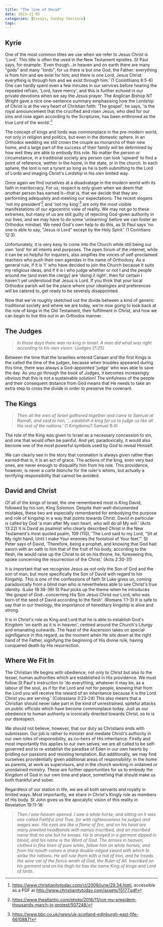 ```yaml
---
title: "The line of David"
date: 2023-11-05
categories: [Essays, Sunday Sessions]
tags:
---
```


## Kyrie

One of the most common titles we use when we refer to Jesus Christ is 'Lord'.
This title is often the used in the New Testament epistles. St Paul says, for example:
'Even though...in heaven and on earth there are many "gods" and many "lords", for us there is but one God, the Father: everything is from him and we exist for him; and there is one Lord, Jesus Christ: everything is through him and we exist through him.' (1 Coninthians 8:5-6)
One can hardly spent even a few minutes in our services before hearing the repeated refrain, 'Lord, have mercy', and this is further echoed in our private devotions when we say the Jesus prayer.
The Anglican Bishop NT Wright gave a nice one-sentence summary emphasising how the Lordship of Christ is at the very heart of Christian faith: 'The gospel', he says, 'is the royal announcement that the crucified and risen Jesus, who died for our sins and rose again according to the Scriptures, has been enthroned as the true Lord of the world.'[^wright]

The concept of kings and lords was commonplace in the pre-modern world, not only in religion and politics, but even in the domestic sphere.
In an Orthodox wedding we still crown the couple as monarchs of their new home, and a large part of the success of their family will be detirmined by how well they are able to embody this role.
No matter the person or circumstance, in a traditional society any person can look 'upward' to find a point of reference, wether in the home, in the state, or in the church.
In each sphere, the lord is not a tyrant so long as he is both submitting to the Lord of Lords and imaging Christ's Lordship in his own limited way.

Once again we find ourselves at a disadvatage in the modern world with its faith in meritocracy.
For us, respect is only given when we deem that another person has earned it&mdash;that is, that we decide that they are performing adequately and meeting our expectations.
The recent slogans 'not my president'[^not-my-president] and 'not my king'[^not-my-king] are only the most visible manifestations of our egocentric view of reality.
We may not go to these extremes, but many of us are still guilty of rejecting God-given authority in our lives, and we may have to do some 'unlearning' before we can foster an Orthodox mindset.
We need God's own help to do this, as St Paul says 'no one is able to say, "Jesus is Lord" except by the Holy Spirit.' (1 Corintians 12:3)

Unfortunately, it is very easy to come into the Church while still being our own 'lord' for all intents and purposes.
The open forum of the internet, while it can be so helpful for inquirers, also amplfies the voices of self-proclaimed teachers who push their own agendas in the name of Orthodoxy.
As a general rule, if it is 'I' who have decided to join the Church because it suits my religious ideas, and if it is I who judge whether or not I and the people around me (and even the clergy) are 'doing it right', then for certain I haven't yet understood that Jesus is Lord.
If you think that your local Orthodox parish will be the place where your idealogies and preferences will be catered to, get ready to be severely disappointed.

Now that we've roughly sketched out the divide between a kind of generic traditional society and where we are today, we're now going to look back at the role of kings in the Old Testament, their fulfillment in Christ, and how we can begin to live this out in an Orthodox manner.

## The Judges

> *In those days there was no king in Israel. A man did what was right according to his own vision.* (Judges 21:25)

Between the time that the Israelites entered Canaan and the first Kings is the called the time of the judges, because when troubles appeared during this time, there was always a God-appointed 'judge' who was able to save the day.
As you go through the book of Judges, it becomes increasingly obvious that this is not a sustainable solution!
The sinfulness of the people and their consequent distance from God means that He needs to take an extra step to cross the divide in order to preserve the covenant.

## The Kings

> *Then all the men of Israel gathered together and came to Samuel at Ramah, and said to him, '...establish a king for us to judge us like all the rest of the nations.'* (1 Kingdoms/1 Samuel 8:4)

The role of the King was given to Israel as a necessary concession to sin, and one that would often be painful.
And yet, paradoxically, it would also become one of the most powerful symbols used by God to reveal Himself.

We can clearly see in the story that coronation is always given rather than earned&dash;that is, it is an act of grace.
The actions of the king, even very bad ones, are never enough to disqualify him from his role.
This providence, however, is never a _carte blanche_ for the ruler's whims, but actually a terrifying responsibility that cannot be avoided.

## David and Christ

Of all of the kings of Israel, the one remembered most is King David, followed by his son, King Solomon.
Despite their well-documented mistakes, these two are especially remembered for embodying the purpose and role of kingship in a way that points towards Christ.
David in particular is called by God 'a man after My own heart, who will do all My will.' (Acts 13:22)
It is David as psalmist who clearly described Christ in the New Testament's most quoted psalm, 109 (110), 'The Lord said to my Lord, "Sit at My right hand, Until I make Your enemies the footstool of Your feet."'
St Peter says of David, 'Therefore, being a prophet, and knowing that God had sworn with an oath to him that of the fruit of his body, according to the flesh, He would raise up the Christ to sit on his throne, he, foreseeing this, spoke concerning the resurrection of the Christ.' (Acts 2:30-31)

It is important that we recognise Jesus as not only the Son of God and the son of man, but more specifically the Son of David with regard to his Kingship.
This is one of the confessions of faith St Luke gives us, coming paradoxically from a blind man who is nevertheless able to see Christ's true identity. (Luke 18:38-39)
St Paul picks up the theme when he introduces 'the gospel of God...concerning His Son Jesus Christ our Lord, who was born of the seed of David according to the flesh'. (Romans 1:1-3)
It is safe to say that in our theology, the importance of hereditary kingship is alive and strong.

It is in Christ's role as King and Lord that he is able to establish God's Kingdom 'on earth as it is in heaven', centred around the Church's Liturgy and emanating outwards.
The feast of the Ascension takes on special signifigance in this regard, as the moment when He sits down at the right hand of the Father, signifying the beginning of His divine rule, having conquered death by His resurrection.

## Where We Fit In

The Christian life begins with obedience, not only to Christ but also to the lesser, human authorities which are established in His providence.
We must follow St Paul's instruction to 'do everything, whatever it may be, as a labour of the soul, as if for the Lord and not for people, knowing that from the Lord you will receive the reward of an inheritance because it is the Lord Christ you are serving.' (Colossians 3:23-24)
This also means that a Christian should never take part in the kind of unrestrained, spiteful attacks on public officials which have become commonplace today.
Just as our obedience to human authority is iconically directed towards Christ, so to is our disrespect.

We should not believe, however, that our duty as Christians ends with submission.
Our job is rather to minister and mediate Christ's authority in our own roles of responsibility, as co-heirs of His inheritance.
Firstly and most importantly this applies to our own selves: we are all called to be self-governed and to re-establish the paradise of Eden in our own hearts by bridling our passions and resisting temptation.
But additionally, we may find ourselves providentially given additional areas of responsibility: in the home as parents, at work as supervisors, and in the church working in ordained or unordained ministry.
These are further opportunities for us to embody the Kingdom of God in our own time and place, something that should make us both thankful and sober.

Regardless of our station in life, we are all both servants and royalty in limited ways. Most importantly, we share in Christ's Kingly role as members of His body. St John gives us the apocalytic vision of this reality in Revelation 19:11-16:

> *Then I saw heaven opened. I saw a white horse, and sitting on it was one called Faithful and True, for with righteousness he judges and wages war. His eyes are like a flame of fire, and on his head are many jewelled headbands with names inscribed, and an inscribed name that no one but he knows. He is arrayed in a garment dipped in blood, and his name is the Word of God. The armies in heaven, clothed in fine linen of pure white, follow him on white horses, and from his mouth comes a sharp double-edged sword with which to strike the nations. He will rule them with a rod of iron, and he treads the wine vat of the fierce wrath of God, the Ruler of All. Inscribed on his garment and on his thigh he has the name King of kings and Lord of lords.*

[^wright]: <https://www.christianitytoday.com/ct/2009/june/29.34.html>, accessible as a PDF at <http://www.christianitytoday.com/assets/15177.pdf>
[^not-my-president]: <https://www.theatlantic.com/photo/2016/11/not-my-president-thousands-march-in-protest/507248/>
[^not-my-king]: <https://www.bbc.co.uk/news/uk-scotland-edinburgh-east-fife-66108871>
